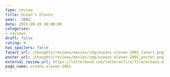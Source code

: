 ```yaml
---
type: review
title: Ocean's Eleven
year: '2001'
date: 2023-09-20 00:00:00
categories:
- reviews
draft: false
rating: 4
has_spoilers: false
fanart_url: /thoughts/reviews/movies/img/oceans-eleven-2001_fanart.png
poster_url: /thoughts/reviews/movies/img/oceans-eleven-2001_poster.png
external_review_url: https://letterboxd.com/ratheronfire/film/oceans-eleven-2001/
page_name: oceans-eleven-2001
---
```


